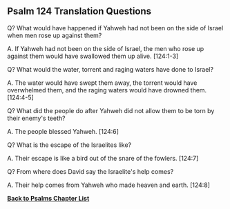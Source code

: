 ## Psalm 124 Translation Questions ##

Q? What would have happened if Yahweh had not been on the side of Israel when men rose up against them?

A. If Yahweh had not been on the side of Israel, the men who rose up against them would have swallowed them up alive. [124:1-3]

Q? What would the water, torrent and raging waters have done to Israel?

A. The water would have swept them away, the torrent would have overwhelmed them, and the raging waters would have drowned them. [124:4-5]

Q? What did the people do after Yahweh did not allow them to be torn by their enemy's teeth?

A. The people blessed Yahweh. [124:6]

Q? What is the escape of the Israelites like?

A. Their escape is like a bird out of the snare of the fowlers. [124:7]

Q? From where does David say the Israelite's help comes?

A. Their help comes from Yahweh who made heaven and earth. [124:8]

__[Back to Psalms Chapter List](./)__

